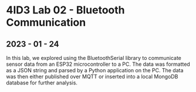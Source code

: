 <h1> 4ID3 Lab 02 - Bluetooth Communication</h1>
<h2>2023 - 01 - 24</h2>
In this lab, we explored using the BluetoothSerial library to
communicate sensor data from an ESP32 microcontroller to a PC.
The data was formatted as a JSON string and parsed by a Python
application on the PC. The data was then either published over
MQTT or inserted into a local MongoDB database for further analysis.